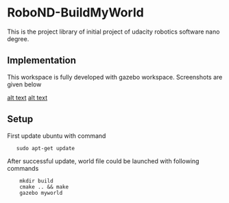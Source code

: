 # RoboND-BuildMyWorld

This is the project library of initial project of udacity robotics software nano degree. 

## Implementation

This workspace is fully developed with gazebo workspace. Screenshots are given below

[alt text](images/world.png)
[alt text](images/robot.png)


## Setup

First update ubuntu with command 

       sudo apt-get update

After successful update, world file could be launched with  following commands

        mkdir build
        cmake .. && make
        gazebo myworld

